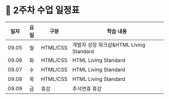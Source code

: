 # 🐢 2주차 수업 일정표 

|일자|요일|구분|학습 내용
|---|:--:|---|----|
|09.05|월|HTML/CSS|개발자 성장 워크샵&HTML Living Standard
|09.06|화|HTML/CSS|HTML Living Standard
|09.07|수|HTML/CSS|HTML Living Standard
|09.08|목|HTML/CSS|HTML Living Standard
|09.09|금|휴강|추석연휴 휴강
